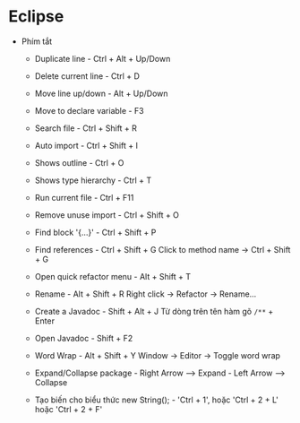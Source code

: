 # Eclipse

- Phím tắt

	- Duplicate line				- Ctrl + Alt + Up/Down
	
	- Delete current line			- Ctrl + D
		
	- Move line up/down				- Alt + Up/Down
	
	- Move to declare variable 		- F3
	
	- Search file					- Ctrl + Shift + R
	
	- Auto import					- Ctrl + Shift + I
		
	- Shows outline					- Ctrl + O
	
	- Shows type hierarchy			- Ctrl + T	
	
	- Run current file				- Ctrl + F11
	
	- Remove unuse import			- Ctrl + Shift + O
	
	- Find block '{...}'			- Ctrl + Shift + P
	
	- Find references				- Ctrl + Shift + G
									  Click to method name -> Ctrl + Shift + G
	
	- Open quick refactor menu		- Alt + Shift + T
	
	- Rename						- Alt + Shift + R
									  Right click -> Refactor -> Rename...
		
	- Create a Javadoc				- Shift + Alt + J
								  	  Từ dòng trên tên hàm gõ `/**` + Enter
								  	  
	- Open Javadoc					- Shift + F2
		
	- Word Wrap						- Alt + Shift + Y
								  	  Window -> Editor -> Toggle word wrap
								  
	- Expand/Collapse package		- Right Arrow	--> Expand
									- Left Arrow 	--> Collapse
	
	- Tạo biến cho biểu thức
			new String(); 			- 'Ctrl + 1', hoặc 'Ctrl + 2 + L' hoặc 'Ctrl + 2 + F'
